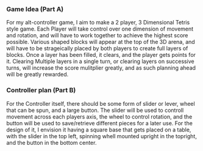 ### Game Idea (Part A)
For my alt-controller game, I aim to make a 2 player, 3 Dimensional Tetris style game. Each Player will take control over one dimension of movement and rotation, and will have to work together to achieve the highest score possible. Various shaped blocks will appear at the top of the 3D arena, and will have to be strageically placed by both players to create full layers of blocks. Once a layer has been filled, it clears, and the player gets points for it. Clearing Multiple layers in a single turn, or clearing layers on successive turns, will increase the score mulitplier greatly, and as such planning ahead will be greatly rewarded.

### Controller plan (Part B)
For the Controller itself, there should be some form of slider or lever, wheel that can be spun, and a large button. The slider will be used to controll movement across each players axis, the wheel to control rotation, and the button will be used to save/retrieve different pieces for a later use.
For the design of it, I envision it having a square base that gets placed on a table, with the slider in the top left, spinning whell mounted upright in the topright, and the button in the bottom center.
